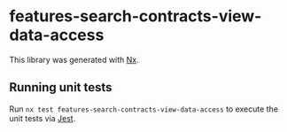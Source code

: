 # features-search-contracts-view-data-access

This library was generated with [Nx](https://nx.dev).

## Running unit tests

Run `nx test features-search-contracts-view-data-access` to execute the unit tests via [Jest](https://jestjs.io).
